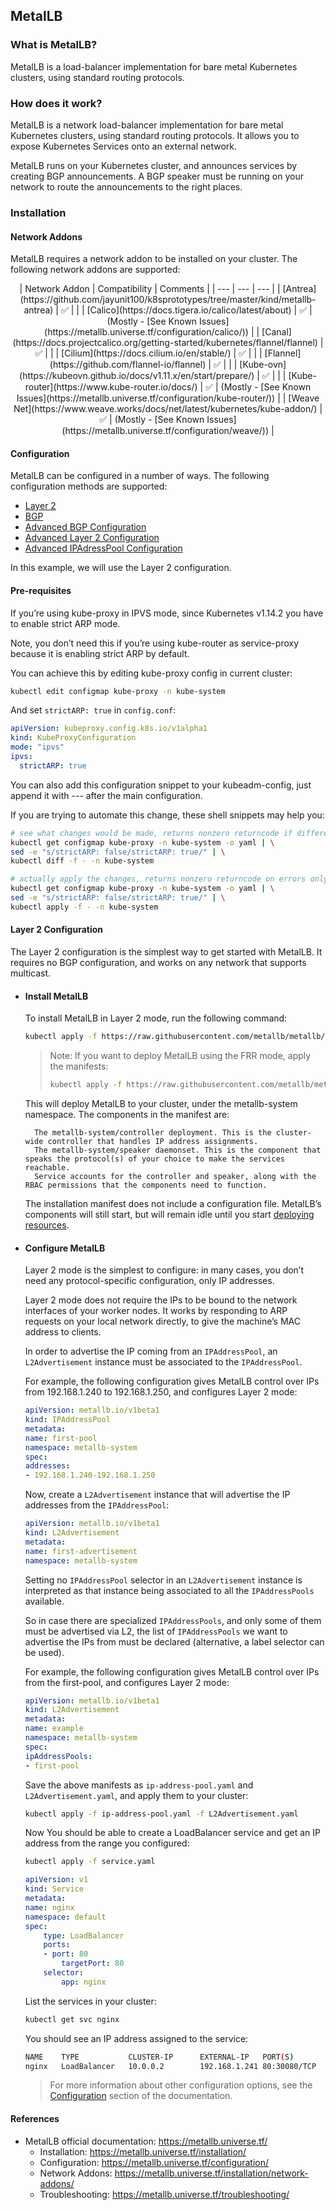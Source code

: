 ## MetalLB

### What is MetalLB?

MetalLB is a load-balancer implementation for bare metal Kubernetes clusters, using standard routing protocols.

### How does it work?

MetalLB is a network load-balancer implementation for bare metal Kubernetes clusters, using standard routing protocols. It allows you to expose Kubernetes Services onto an external network.

MetalLB runs on your Kubernetes cluster, and announces services by creating BGP announcements. A BGP speaker must be running on your network to route the announcements to the right places.

### Installation

#### Network Addons

MetalLB requires a network addon to be installed on your cluster. The following network addons are supported:

<div style="text-align: center">
| Network Addon | Compatibility | Comments |
| --- | --- | --- |
| [Antrea](https://github.com/jayunit100/k8sprototypes/tree/master/kind/metallb-antrea) | ✅ | |
| [Calico](https://docs.tigera.io/calico/latest/about) | ✅  | (Mostly - [See Known Issues](https://metallb.universe.tf/configuration/calico/)) |
| [Canal](https://docs.projectcalico.org/getting-started/kubernetes/flannel/flannel) | ✅ | |
| [Cilium](https://docs.cilium.io/en/stable/) | ✅ | |
| [Flannel](https://github.com/flannel-io/flannel) | ✅ | |
| [Kube-ovn](https://kubeovn.github.io/docs/v1.11.x/en/start/prepare/) | ✅ | |
| [Kube-router](https://www.kube-router.io/docs/) | ✅  | (Mostly - [See Known Issues](https://metallb.universe.tf/configuration/kube-router/)) |
| [Weave Net](https://www.weave.works/docs/net/latest/kubernetes/kube-addon/) | ✅  | (Mostly - [See Known Issues](https://metallb.universe.tf/configuration/weave/)) |
</div>

#### Configuration

MetalLB can be configured in a number of ways. The following configuration methods are supported:

- [Layer 2](https://metallb.universe.tf/configuration/#layer-2-configuration)
- [BGP](https://metallb.universe.tf/configuration/#bgp-configuration)
- [Advanced BGP Configuration](https://metallb.universe.tf/configuration/_advanced_bgp_configuration/)
- [Advanced Layer 2 Configuration](https://metallb.universe.tf/configuration/_advanced_l2_configuration/)
- [Advanced IPAdressPool Configuration](https://metallb.universe.tf/configuration/_advanced_ipaddresspool_configuration/)

In this example, we will use the Layer 2 configuration.

#### Pre-requisites

If you’re using kube-proxy in IPVS mode, since Kubernetes v1.14.2 you have to enable strict ARP mode.

Note, you don’t need this if you’re using kube-router as service-proxy because it is enabling strict ARP by default.

You can achieve this by editing kube-proxy config in current cluster:

```bash
kubectl edit configmap kube-proxy -n kube-system
```

And set `strictARP: true` in `config.conf`:

```yaml
apiVersion: kubeproxy.config.k8s.io/v1alpha1
kind: KubeProxyConfiguration
mode: "ipvs"
ipvs:
  strictARP: true
```

You can also add this configuration snippet to your kubeadm-config, just append it with --- after the main configuration.

If you are trying to automate this change, these shell snippets may help you:

```bash
# see what changes would be made, returns nonzero returncode if different
kubectl get configmap kube-proxy -n kube-system -o yaml | \
sed -e "s/strictARP: false/strictARP: true/" | \
kubectl diff -f - -n kube-system

# actually apply the changes, returns nonzero returncode on errors only
kubectl get configmap kube-proxy -n kube-system -o yaml | \
sed -e "s/strictARP: false/strictARP: true/" | \
kubectl apply -f - -n kube-system
```

#### Layer 2 Configuration

The Layer 2 configuration is the simplest way to get started with MetalLB. It requires no BGP configuration, and works on any network that supports multicast.

- #### Install MetalLB

    To install MetalLB in Layer 2 mode, run the following command:

    ```bash
    kubectl apply -f https://raw.githubusercontent.com/metallb/metallb/v0.13.9/config/manifests/metallb-native.yaml
    ```
    > Note: If you want to deploy MetalLB using the FRR mode, apply the manifests:
    > ```bash
    > kubectl apply -f https://raw.githubusercontent.com/metallb/metallb/v0.13.9/config/manifests/metallb-frr.yaml
    > ```

    This will deploy MetalLB to your cluster, under the metallb-system namespace. The components in the manifest are:

        The metallb-system/controller deployment. This is the cluster-wide controller that handles IP address assignments.
        The metallb-system/speaker daemonset. This is the component that speaks the protocol(s) of your choice to make the services reachable.
        Service accounts for the controller and speaker, along with the RBAC permissions that the components need to function.

    The installation manifest does not include a configuration file. MetalLB’s components will still start, but will remain idle until you start [deploying resources](#configure-metallb).

- #### Configure MetalLB

    Layer 2 mode is the simplest to configure: in many cases, you don’t need any protocol-specific configuration, only IP addresses.

    Layer 2 mode does not require the IPs to be bound to the network interfaces of your worker nodes. It works by responding to ARP requests on your local network directly, to give the machine’s MAC address to clients.

    In order to advertise the IP coming from an `IPAddressPool`, an `L2Advertisement` instance must be associated to the `IPAddressPool`.

    For example, the following configuration gives MetalLB control over IPs from 192.168.1.240 to 192.168.1.250, and configures Layer 2 mode:

    ```yaml
    apiVersion: metallb.io/v1beta1
    kind: IPAddressPool
    metadata:
    name: first-pool
    namespace: metallb-system
    spec:
    addresses:
    - 192.168.1.240-192.168.1.250
    ```

    Now, create a `L2Advertisement` instance that will advertise the IP addresses from the `IPAddressPool`:

    ```yaml
    apiVersion: metallb.io/v1beta1
    kind: L2Advertisement
    metadata:
    name: first-advertisement
    namespace: metallb-system
    ```

    Setting no `IPAddressPool` selector in an `L2Advertisement` instance is interpreted as that instance being associated to all the `IPAddressPools` available.

    So in case there are specialized `IPAddressPools`, and only some of them must be advertised via L2, the list of `IPAddressPools` we want to advertise the IPs from must be declared (alternative, a label selector can be used).

    For example, the following configuration gives MetalLB control over IPs from the first-pool, and configures Layer 2 mode:

    ```yaml
    apiVersion: metallb.io/v1beta1
    kind: L2Advertisement
    metadata:
    name: example
    namespace: metallb-system
    spec:
    ipAddressPools:
    - first-pool
    ```

    Save the above manifests as `ip-address-pool.yaml` and `L2Advertisement.yaml`, and apply them to your cluster:

    ```bash
    kubectl apply -f ip-address-pool.yaml -f L2Advertisement.yaml
    ```

    Now You should be able to create a LoadBalancer service and get an IP address from the range you configured:

    ```bash
    kubectl apply -f service.yaml
    ```

    ```yaml
    apiVersion: v1
    kind: Service
    metadata:
    name: nginx
    namespace: default
    spec:
        type: LoadBalancer
        ports:
        - port: 80
            targetPort: 80
        selector:
            app: nginx
    ```
    List the services in your cluster:
    ```bash
    kubectl get svc nginx
    ```

    You should see an IP address assigned to the service:
    ```bash
    NAME    TYPE           CLUSTER-IP      EXTERNAL-IP   PORT(S)        AGE
    nginx   LoadBalancer   10.0.0.2        192.168.1.241 80:30080/TCP   1m
    ```

    > For more information about other configuration options, see the [Configuration](https://metallb.universe.tf/configuration/) section of the documentation.


#### References

- MetalLB official documentation: https://metallb.universe.tf/
    - Installation: https://metallb.universe.tf/installation/
    - Configuration: https://metallb.universe.tf/configuration/
    - Network Addons: https://metallb.universe.tf/installation/network-addons/
    - Troubleshooting: https://metallb.universe.tf/troubleshooting/

